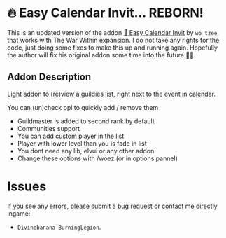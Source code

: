 # 🔥 Easy Calendar Invit... REBORN!

This is an updated version of the addon [🖖️ Easy Calendar Invit](https://www.curseforge.com/wow/addons/wo-ez-calendar-guild-invits) by `wo_tzee`, that works with The War Within expansion. I do not take any rights for the code, just doing some fixes to make this up and running again. Hopefully the author will fix his original addon some time into the future 🤞🏻.

## Addon Description

Light addon to (re)view a guildies list, right next to the event in calendar.

You can (un)check ppl to quickly add / remove them

- Guildmaster is added to second rank by default
- Communities support 
- You can add custom player in the list
- Player with lower level than you is fade in list
- You dont need any lib, elvui or any other addon
- Change these options with /woez (or in options pannel)

# Issues

If you see any errors, please submit a bug request or contact me directly ingame:

- `Divinebanana-BurningLegion`.
